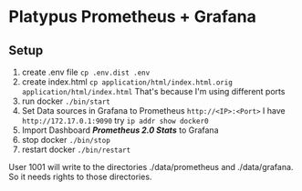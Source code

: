 # Platypus Prometheus + Grafana

## Setup

1) create .env file ```cp .env.dist .env```
2) create index.html ```cp application/html/index.html.orig application/html/index.html``` That's because I'm using different ports
3) run docker ```./bin/start```
4) Set Data sources in Grafana to Prometheus ```http://<IP>:<Port>``` I have ```http://172.17.0.1:9090``` try ```ip addr show docker0```
5) Import Dashboard ***Prometheus 2.0 Stats*** to Grafana
6) stop docker ```./bin/stop```
7) restart docker ```./bin/restart```

User 1001 will write to the directories ./data/prometheus and ./data/grafana. So it needs rights to those directories.
